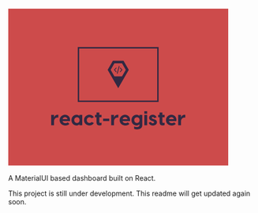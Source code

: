 ![react-register](https://raw.githubusercontent.com/Fairbanks-io/react-register/develop/imgs/react-register-sm.png)

A MaterialUI based dashboard built on React.

This project is still under development. This readme will get updated again soon.
